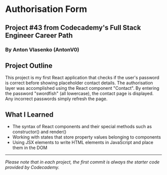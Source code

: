 # Authorisation Form
## Project #43 from Codecademy's Full Stack Engineer Career Path
### By Anton Vlasenko (AntonV0)  
## Project Outline
This project is my first React application that checks if the user's password is correct before showing placeholder contact details. The authorisation layer was accomplished using the React component "Contact". By entering the password "swordfish" (all lowercase), the contact page is displayed. Any incorrect passwords simply refresh the page.
## What I Learned
  - The syntax of React components and their special methods such as constructor() and render()
  - Working with states that store property values belonging to components
  - Using JSX elements to write HTML elements in JavaScript and place them in the DOM
***
*Please note that in each project, the first commit is always the starter code provided by Codecademy.*
